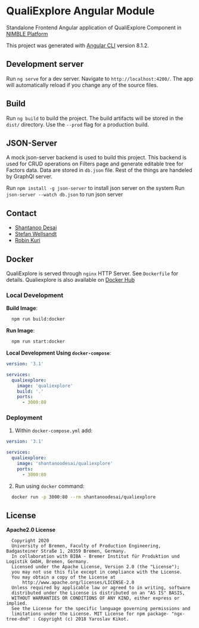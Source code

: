 # QualiExplore Angular Module

Standalone Frontend Angular application of QualiExplore Component in [NIMBLE Platform](https://github.com/nimble-platform/frontend-service)

This project was generated with [Angular CLI](https://github.com/angular/angular-cli) version 8.1.2.

## Development server

Run `ng serve` for a dev server. Navigate to `http://localhost:4200/`. The app will automatically reload if you change any of the source files.

## Build

Run `ng build` to build the project. The build artifacts will be stored in the `dist/` directory. Use the `--prod` flag for a production build.

## JSON-Server
A mock json-server backend is used to build this project. This backend is used for CRUD operations on Filters page and generate editable tree for Factors data. Data are stored in `db.json` file. Rest of the things are handeled by GraphQl server.

Run `npm install -g json-server` to install json server on the system
Run `json-server --watch db.json` to run json server


## Contact

* [Shantanoo Desai](mailto:des@biba.uni-bremen.de)
* [Stefan Wellsandt](mailto:wel@biba.uni-bremen.de)
* [Robin Kuri](mailto:kur@biba.uni-bremen.de)

## Docker

QualiExplore is served through `nginx` HTTP Server. See `Dockerfile` for details.
Qualiexplore is also available on [Docker Hub](https://hub.docker.com/repository/docker/shantanoodesai/qualiexplore)

### Local Development

__Build Image__:

```bash
  npm run build:docker
```

__Run Image__:

```bash
  npm run start:docker
```

__Local Development Using `docker-compose`__:

```yml
version: '3.1'

services:
  qualiexplore:
    image: 'qualiexplore'
    build: '.'
    ports:
      - 3000:80
```

### Deployment

1. Within `docker-compose.yml` add:

  ```yml
  version: '3.1'

  services:
    qualiexplore:
      image: 'shantanoodesai/qualiexplore'
      ports:
        - 3000:80
  ```

2. Run using `docker` command:
  ```bash
    docker run -p 3000:80 --rm shantanoodesai/qualiexplore
  ```



## License

__Apache2.0 License__
```
  Copyright 2020
  University of Bremen, Faculty of Production Engineering, Badgasteiner Straße 1, 28359 Bremen, Germany.
  In collaboration with BIBA - Bremer Institut für Produktion und Logistik GmbH, Bremen, Germany.
  Licensed under the Apache License, Version 2.0 (the "License");
  you may not use this file except in compliance with the License.
  You may obtain a copy of the License at
      http://www.apache.org/licenses/LICENSE-2.0
  Unless required by applicable law or agreed to in writing, software
  distributed under the License is distributed on an "AS IS" BASIS,
  WITHOUT WARRANTIES OR CONDITIONS OF ANY KIND, either express or implied.
  See the License for the specific language governing permissions and
  limitations under the License. MIT License for npm package- "ngx-tree-dnd" : Copyright (c) 2018 Yaroslav Kikot.
```

